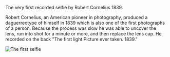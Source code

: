 The very first recorded selfie by Robert Cornelius 1839.

Robert Cornelius, an American pioneer in photography, produced a daguerreotype of himself in 1839 which is also one of the first photographs of a person. Because the process was slow he was able to uncover the lens, run into shot for a minute or more, and then replace the lens cap. He recorded on the back "The first light Picture ever taken. 1839."

![The first selfie](http://upload.wikimedia.org/wikipedia/commons/thumb/9/90/RobertCornelius.jpg/914px-RobertCornelius.jpg "The first selfie - Robert Cornelius 1839")

